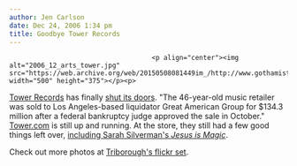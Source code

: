 ```yaml
---
author: Jen Carlson
date: Dec 24, 2006 1:34 pm
title: Goodbye Tower Records
---
```


	
										<p align="center"><img alt="2006_12_arts_tower.jpg" src="https://web.archive.org/web/20150508081449im_/http://www.gothamist.com/attachments/arts_jen/2006_12_arts_tower.jpg" width="500" height="375"></p><p>
<a href="https://web.archive.org/web/20150508081449/http://www.gothamist.com/archives/2006/08/22/fall_of_the_tow.php">Tower Records</a> has finally <a href="https://web.archive.org/web/20150508081449/http://news.moneycentral.msn.com/provider/providerarticle.aspx?feed=AP&amp;Date=20061222&amp;ID=6300666">shut its doors</a>. &quot;The 46-year-old music retailer was sold to Los Angeles-based liquidator Great American Group for $134.3 million after a federal bankruptcy judge approved the sale in October.&quot; <a href="https://web.archive.org/web/20150508081449/http://www.towerrecords.com/">Tower.com</a> is still up and running. At the store, they still had a few good things left over, <a href="https://web.archive.org/web/20150508081449/http://flickr.com/photos/triborough/324901476/in/set-72157594424445410/">including Sarah Silverman&apos;s <em>Jesus is Magic</em></a>.  

</p><p>Check out more photos at <a href="https://web.archive.org/web/20150508081449/http://flickr.com/photos/triborough/sets/72157594424445410/">Triborough&apos;s flickr set</a>. </p>					
										
									
				